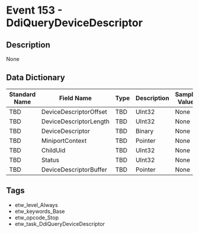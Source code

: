 # Event 153 - DdiQueryDeviceDescriptor

## Description
None

## Data Dictionary
|Standard Name|Field Name|Type|Description|Sample Value|
|---|---|---|---|---|
|TBD|DeviceDescriptorOffset|TBD|UInt32|None|None|
|TBD|DeviceDescriptorLength|TBD|UInt32|None|None|
|TBD|DeviceDescriptor|TBD|Binary|None|None|
|TBD|MiniportContext|TBD|Pointer|None|None|
|TBD|ChildUid|TBD|UInt32|None|None|
|TBD|Status|TBD|UInt32|None|None|
|TBD|DeviceDescriptorBuffer|TBD|Pointer|None|None|

## Tags
* etw_level_Always
* etw_keywords_Base
* etw_opcode_Stop
* etw_task_DdiQueryDeviceDescriptor